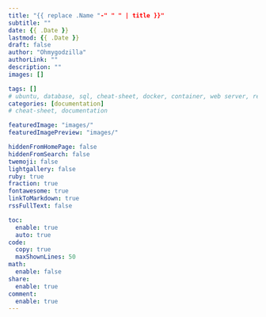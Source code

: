 ```yaml
---
title: "{{ replace .Name "-" " " | title }}"
subtitle: ""
date: {{ .Date }}
lastmod: {{ .Date }}
draft: false
author: "Ohmygodzilla"
authorLink: ""
description: ""
images: []

tags: []
# ubuntu, database, sql, cheat-sheet, docker, container, web server, reverse-proxy, proxy, nginx
categories: [documentation]
# cheat-sheet, documentation

featuredImage: "images/"
featuredImagePreview: "images/"

hiddenFromHomePage: false
hiddenFromSearch: false
twemoji: false
lightgallery: false
ruby: true
fraction: true
fontawesome: true
linkToMarkdown: true
rssFullText: false

toc:
  enable: true
  auto: true
code:
  copy: true
  maxShownLines: 50
math:
  enable: false
share:
  enable: true
comment:
  enable: true
---
```


<!-- more -->